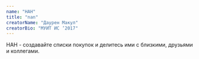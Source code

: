 ```yaml
---
name: "НАН"
title: "nan"
creatorName: "Даурен Макул"
creatorBio: "МУИТ ИС ‘2017"
---
```


НАН - создавайте списки покупок и делитесь ими с близкими, друзьями и коллегами.
